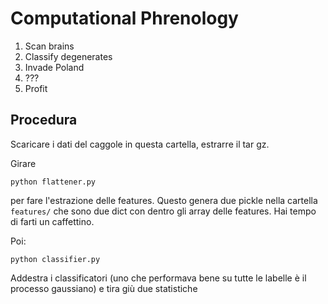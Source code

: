 # Computational Phrenology

1. Scan brains
2. Classify degenerates
3. Invade Poland
4. ???
5. Profit

## Procedura

Scaricare i dati del caggole in questa cartella, estrarre il tar gz.

Girare

```
python flattener.py
```

per fare l'estrazione delle features. Questo genera due pickle nella cartella `features/` che sono due dict con dentro gli array delle features. Hai tempo di farti un caffettino.

Poi:

```
python classifier.py
```

Addestra i classificatori (uno che performava bene su tutte le labelle è il processo gaussiano) e tira giù due statistiche
